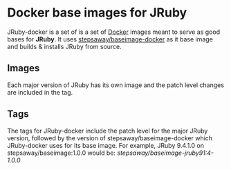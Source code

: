 # Docker base images for JRuby

JRuby-docker is a set of is a set of [Docker](https://www.docker.com) images meant to serve as good bases for **JRuby**. It uses [stepsaway/baseimage-docker](https://hub.docker.com/r/stepsaway/baseimage/) as it base image and builds & installs JRuby from source.

## Images

Each major version of JRuby has its own image and the patch level changes are included in the tag.

## Tags

The tags for JRuby-docker include the patch level for the major JRuby version, followed by the version of stepsaway/baseimage-docker which JRuby-docker uses for its base image. For example, JRuby 9.4.1.0 on stepsaway/baseimage:1.0.0 would be: _stepsaway/baseimage-jruby91:4-1.0.0_
